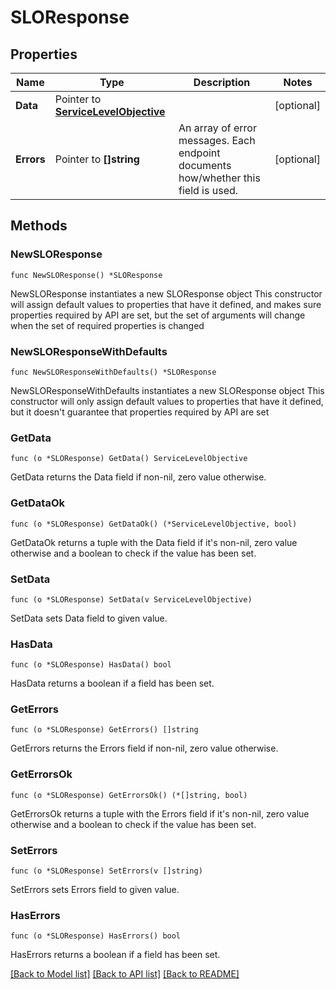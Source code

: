 # SLOResponse

## Properties

Name | Type | Description | Notes
------------ | ------------- | ------------- | -------------
**Data** | Pointer to [**ServiceLevelObjective**](ServiceLevelObjective.md) |  | [optional] 
**Errors** | Pointer to **[]string** | An array of error messages. Each endpoint documents how/whether this field is used. | [optional] 

## Methods

### NewSLOResponse

`func NewSLOResponse() *SLOResponse`

NewSLOResponse instantiates a new SLOResponse object
This constructor will assign default values to properties that have it defined,
and makes sure properties required by API are set, but the set of arguments
will change when the set of required properties is changed

### NewSLOResponseWithDefaults

`func NewSLOResponseWithDefaults() *SLOResponse`

NewSLOResponseWithDefaults instantiates a new SLOResponse object
This constructor will only assign default values to properties that have it defined,
but it doesn't guarantee that properties required by API are set

### GetData

`func (o *SLOResponse) GetData() ServiceLevelObjective`

GetData returns the Data field if non-nil, zero value otherwise.

### GetDataOk

`func (o *SLOResponse) GetDataOk() (*ServiceLevelObjective, bool)`

GetDataOk returns a tuple with the Data field if it's non-nil, zero value otherwise
and a boolean to check if the value has been set.

### SetData

`func (o *SLOResponse) SetData(v ServiceLevelObjective)`

SetData sets Data field to given value.

### HasData

`func (o *SLOResponse) HasData() bool`

HasData returns a boolean if a field has been set.

### GetErrors

`func (o *SLOResponse) GetErrors() []string`

GetErrors returns the Errors field if non-nil, zero value otherwise.

### GetErrorsOk

`func (o *SLOResponse) GetErrorsOk() (*[]string, bool)`

GetErrorsOk returns a tuple with the Errors field if it's non-nil, zero value otherwise
and a boolean to check if the value has been set.

### SetErrors

`func (o *SLOResponse) SetErrors(v []string)`

SetErrors sets Errors field to given value.

### HasErrors

`func (o *SLOResponse) HasErrors() bool`

HasErrors returns a boolean if a field has been set.


[[Back to Model list]](../README.md#documentation-for-models) [[Back to API list]](../README.md#documentation-for-api-endpoints) [[Back to README]](../README.md)


